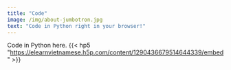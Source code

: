 ```yaml
---
title: "Code"
image: /img/about-jumbotron.jpg
text: "Code in Python right in your browser!"
---
```

Code in Python here.
{{< hp5 "https://elearnvietnamese.h5p.com/content/1290436679514644339/embed" >}}